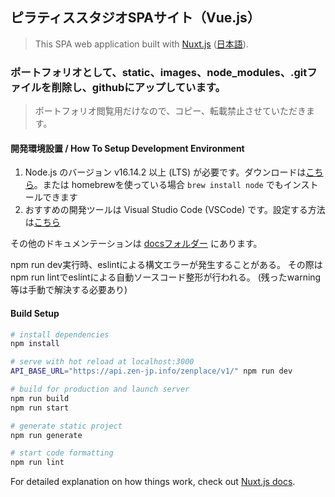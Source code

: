 ## ピラティススタジオSPAサイト（Vue.js）
> This SPA web application built with [Nuxt.js](https://nuxtjs.org) ([日本語](https://ja.nuxtjs.org)).

### ポートフォリオとして、static、images、node_modules、.gitファイルを削除し、githubにアップしています。
> ポートフォリオ閲覧用だけなので、コピー、転載禁止させていただきます。

#### 開発環境設置 / How To Setup Development Environment

1. Node.js のバージョン v16.14.2 以上 (LTS) が必要です。ダウンロードは[こちら](https://nodejs.org/en/)。または homebrewを使っている場合 `brew install node` でもインストールできます
2. おすすめの開発ツールは Visual Studio Code (VSCode) です。設定する方法は[こちら](docs/vscode.md)

その他のドキュメンテーションは [docsフォルダー](docs/) にあります。

npm run dev実行時、eslintによる構文エラーが発生することがある。
その際はnpm run lintでeslintによる自動ソースコード整形が行われる。
(残ったwarning等は手動で解決する必要あり)

#### Build Setup

``` bash
# install dependencies
npm install

# serve with hot reload at localhost:3000
API_BASE_URL="https://api.zen-jp.info/zenplace/v1/" npm run dev

# build for production and launch server
npm run build
npm run start

# generate static project
npm run generate

# start code formatting
npm run lint

```

For detailed explanation on how things work, check out [Nuxt.js docs](https://nuxtjs.org).
